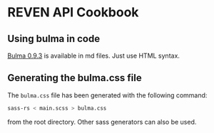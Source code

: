 REVEN API Cookbook
==================

## Using bulma in code

[Bulma 0.9.3](https://bulma.io) is available in md files. Just use HTML syntax.

## Generating the bulma.css file

The `bulma.css` file has been generated with the following command:

```bash
sass-rs < main.scss > bulma.css
```

from the root directory. Other sass generators can also be used.
